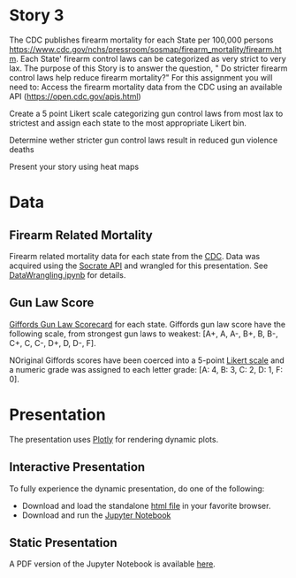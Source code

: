 # Story 3

The CDC publishes firearm mortality for each State per 100,000 persons https://www.cdc.gov/nchs/pressroom/sosmap/firearm_mortality/firearm.htm. Each State' firearm control laws can be categorized as very strict to very lax. The purpose of this Story is to answer the question, " Do stricter firearm control laws help reduce firearm mortality?"
For this assignment you will need to:
Access the firearm mortality data from the CDC using an available API (https://open.cdc.gov/apis.html)

Create a 5 point Likert scale categorizing gun control laws from most lax to strictest and assign each state to the most appropriate Likert bin.

Determine wether stricter gun control laws result in reduced gun violence deaths

Present your story using  heat maps

# Data

## Firearm Related Mortality
Firearm related mortality data for each state from the [CDC](https://www.cdc.gov/nchs/pressroom/sosmap/firearm_mortality/firearm.htm). Data was acquired using the [Socrate API](https://dev.socrata.com) and wrangled for this presentation. See [DataWrangling.ipynb](https://github.com/CUNY-SPS-Data-Science-Program/your-bio-himalayahall/blob/main/Story%203/DataWrangling.ipynb) for details.

## Gun Law Score
[Giffords Gun Law Scorecard](https://giffords.org/lawcenter/resources/scorecard) for each state. Giffords gun law score have the following scale, from strongest gun laws to weakest: \[A+, A, A-, B+, B, B-, C+, C, C-, D+, D, D-, F\]. 

NOriginal Giffords scores have been coerced into a 5-point [Likert scale](https://en.wikipedia.org/wiki/Likert_scale) and a numeric grade was assigned to each letter grade: \[A: 4, B: 3, C: 2, D: 1, F: 0\].

# Presentation

The presentation uses [Plotly](https://plotly.com/graphing-libraries/) for rendering dynamic plots. 

## Interactive Presentation

To fully experience the dynamic presentation, do one of the following:

- Download and load the standalone [html file](https://github.com/CUNY-SPS-Data-Science-Program/your-bio-himalayahall/blob/main/Story%203/Story3.html) in your favorite browser.
- Download and run the [Jupyter Notebook](https://github.com/CUNY-SPS-Data-Science-Program/your-bio-himalayahall/blob/main/Story%203/Story3.ipynb)

## Static Presentation

A PDF version of the Jupyter Notebook is available [here](https://github.com/CUNY-SPS-Data-Science-Program/your-bio-himalayahall/blob/main/Story%203/Story3.pdf).
